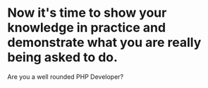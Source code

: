 # Now it's time to show your knowledge in practice and demonstrate what you are really being asked to do.

Are you a well rounded PHP Developer?
